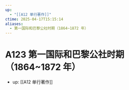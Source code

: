 ```yaml
---
up:
  - "[[A12 单行著作]]"
ctime: 2025-04-17T15:15:14
aliases:
  - 第一国际和巴黎公社时期（1864~1872 年）
---
```


# A123 第一国际和巴黎公社时期（1864~1872 年）

- up: [[A12 单行著作]]
